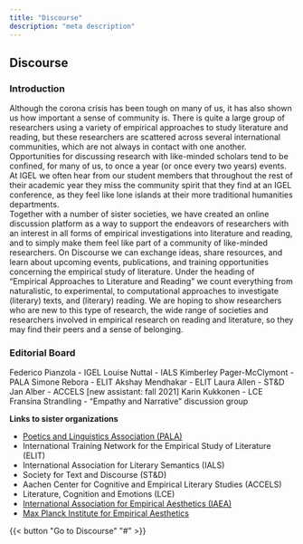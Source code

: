 ```yaml
---
title: "Discourse"
description: "meta description"
---
```


## Discourse

### Introduction
Although the corona crisis has been tough on many of us, it has also shown us how important a sense of community is. There is quite a large group of researchers using a variety of empirical approaches to study literature and reading, but these researchers are scattered across several international communities, which are not always in contact with one another. Opportunities for discussing research with like-minded scholars tend to be confined, for many of us, to once a year (or once every two years) events. 
At IGEL we often hear from our student members that throughout the rest of their academic year they miss the community spirit that they find at an IGEL conference, as they feel like lone islands at their more traditional humanities departments.  
Together with a number of sister societies, we have created an online discussion platform as a way to support the endeavors of researchers with an interest in all forms of empirical investigations into literature and reading, and to simply make them feel like part of a community of like-minded researchers. On Discourse we can exchange ideas, share resources, and learn about upcoming events, publications, and training opportunities concerning the empirical study of literature. 
Under the heading of “Empirical Approaches to Literature and Reading” we count everything from naturalistic, to experimental, to computational approaches to investigate (literary) texts, and (literary) reading. We are hoping to show researchers who are new to this type of research, the wide range of societies and researchers involved in empirical research on reading and literature, so they may find their peers and a sense of belonging. 

### Editorial Board
Federico Pianzola - IGEL
Louise Nuttal - IALS
Kimberley Pager-McClymont - PALA
Simone Rebora - ELIT
Akshay Mendhakar - ELIT
Laura Allen - ST&D
Jan Alber - ACCELS
[new assistant: fall 2021] Karin Kukkonen - LCE
Fransina Strandling - “Empathy and Narrative” discussion group

**Links to sister organizations**
* [Poetics and Linguistics Association (PALA)](http://www.pala.ac.uk/)
* International Training Network for the Empirical Study of Literature (ELIT)
* International Association for Literary Semantics (IALS)
* Society for Text and Discourse (ST&D)
* Aachen Center for Cognitive and Empirical Literary Studies (ACCELS)
* Literature, Cognition and Emotions (LCE)
* [International Association for Empirical Aesthetics (IAEA)](http://www.science-of-aesthetics.org/)
* [Max Planck Institute for Empirical Aesthetics](https://www.aesthetics.mpg.de/en.html)


{{< button "Go to Discourse" "#" >}}